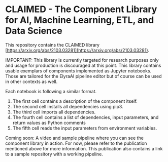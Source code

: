 <!--
{% comment %}
Copyright 2018-2021 Elyra Authors

Licensed under the Apache License, Version 2.0 (the "License");
You may not use this file except in compliance with the License.
You may obtain a copy of the License at

http://www.apache.org/licenses/LICENSE-2.0

Unless required by applicable law or agreed to in writing, software
distributed under the License is distributed on an "AS IS" BASIS,
WITHOUT WARRANTIES OR CONDITIONS OF ANY KIND, either express or implied.
See the License for the specific language governing permissions and
limitations under the License.
{% endcomment %}
-->

# CLAIMED - The Component Library for AI, Machine Learning, ETL, and Data Science

This repository contains the CLAIMED library [https://arxiv.org/abs/2103.03281](https://arxiv.org/abs/2103.03281).

IMPORTANT: This library is currently targeted for research purposes only and usage for production is discouraged at this point.
This library contains usable exemplars of components implemented as Jupyter notebooks. Those are tailored for the ElyraAI pipeline editor but of course can be used in other contexts as well.

Each notebook is following a similar format.

1. The first cell contains a description of the component itself.
2. The second cell installs all dependencies using pip3.
3. The third cell imports all dependencies.
4. The fourth cell contains a list of dependencies, input parameters, and return values as Python comments
5. The fifth cell reads the input parameters from environment variables.

Coming soon: A video and sample pipeline where you can see the component library in action. For now, please refer to the publication mentioned above for more information. This publication also contains a link to a sample repository with a working pipeline.
